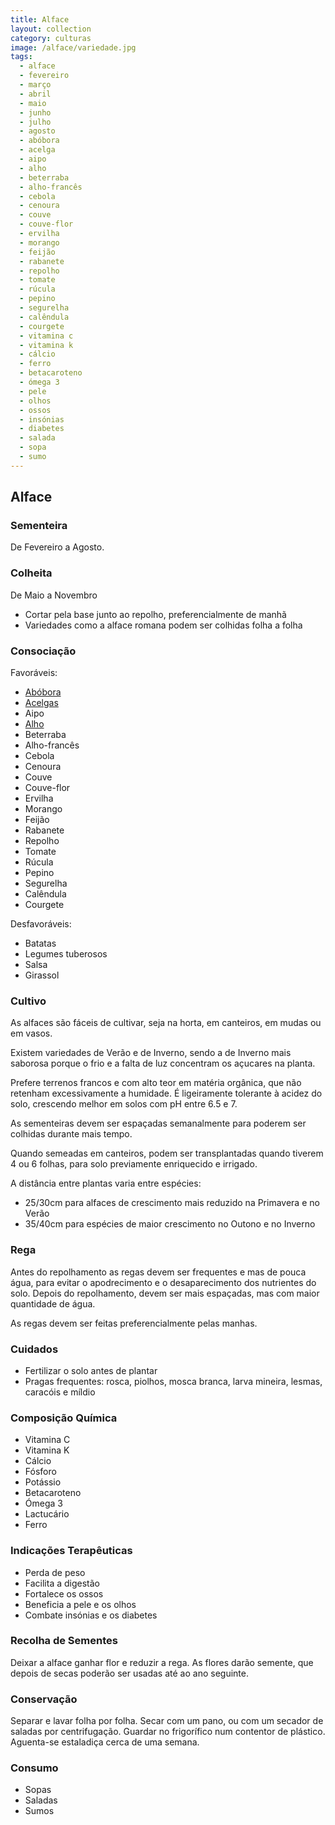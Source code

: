 ```yaml
---
title: Alface
layout: collection
category: culturas
image: /alface/variedade.jpg
tags:
  - alface
  - fevereiro
  - março
  - abril
  - maio
  - junho
  - julho
  - agosto
  - abóbora
  - acelga
  - aipo
  - alho
  - beterraba
  - alho-francês
  - cebola
  - cenoura
  - couve
  - couve-flor
  - ervilha
  - morango
  - feijão
  - rabanete
  - repolho
  - tomate
  - rúcula
  - pepino
  - segurelha
  - calêndula
  - courgete
  - vitamina c
  - vitamina k
  - cálcio
  - ferro
  - betacaroteno
  - ómega 3
  - pele
  - olhos
  - ossos
  - insónias
  - diabetes
  - salada
  - sopa
  - sumo
---
```


## Alface

### Sementeira

De Fevereiro a Agosto.

### Colheita

De Maio a Novembro

* Cortar pela base junto ao repolho, preferencialmente de manhã
* Variedades como a alface romana podem ser colhidas folha a folha

### Consociação

Favoráveis:

* [Abóbora](/culturas/abobora/)
* [Acelgas](/culturas/acelgas/)
* Aipo
* [Alho](/culturas/alho)
* Beterraba
* Alho-francês
* Cebola
* Cenoura
* Couve
* Couve-flor
* Ervilha
* Morango
* Feijão
* Rabanete
* Repolho
* Tomate
* Rúcula
* Pepino
* Segurelha
* Calêndula
* Courgete

Desfavoráveis:

* Batatas
* Legumes tuberosos
* Salsa
* Girassol

### Cultivo

As alfaces são fáceis de cultivar, seja na horta, em canteiros, em mudas ou em vasos.

Existem variedades de Verão e de Inverno, sendo a de Inverno mais saborosa porque o frio e a falta de luz concentram os açucares na planta.

Prefere terrenos francos e com alto teor em matéria orgânica, que não retenham excessivamente a humidade. É ligeiramente tolerante à acidez do solo, crescendo melhor em solos com pH entre 6.5 e 7.

As sementeiras devem ser espaçadas semanalmente para poderem ser colhidas durante mais tempo.

Quando semeadas em canteiros, podem ser transplantadas quando tiverem 4 ou 6 folhas, para solo previamente enriquecido e irrigado.

A distância entre plantas varia entre espécies:

* 25/30cm para alfaces de crescimento mais reduzido na Primavera e no Verão
* 35/40cm para espécies de maior crescimento no Outono e no Inverno

### Rega

Antes do repolhamento as regas devem ser frequentes e mas de pouca água, para evitar o apodrecimento e o desaparecimento dos nutrientes do solo. Depois do repolhamento, devem ser mais espaçadas, mas com maior quantidade de água.

As regas devem ser feitas preferencialmente pelas manhas.

### Cuidados

* Fertilizar o solo antes de plantar
* Pragas frequentes: rosca, piolhos, mosca branca, larva mineira, lesmas, caracóis e míldio

### Composição Química

* Vitamina C
* Vitamina K
* Cálcio
* Fósforo
* Potássio
* Betacaroteno
* Ómega 3
* Lactucário
* Ferro

### Indicações Terapêuticas

* Perda de peso
* Facilita a digestão
* Fortalece os ossos
* Beneficia a pele e os olhos
* Combate insónias e os diabetes

### Recolha de Sementes

Deixar a alface ganhar flor e reduzir a rega. As flores darão semente, que depois de secas poderão ser usadas até ao ano seguinte.

### Conservação

Separar e lavar folha por folha. Secar com um pano, ou com um secador de saladas por centrifugação. Guardar no frigorífico num contentor de plástico. Aguenta-se estaladiça cerca de uma semana.

### Consumo

* Sopas
* Saladas
* Sumos
